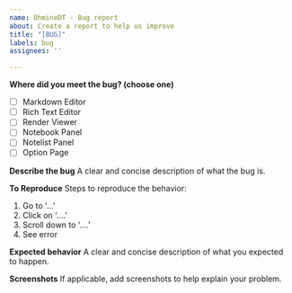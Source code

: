```yaml
---
name: OhmineDT - Bug report
about: Create a report to help us improve
title: "[BUG]"
labels: bug
assignees: ''

---
```


**Where did you meet the bug? (choose one)**

- [ ] Markdown Editor
- [ ] Rich Text Editor
- [ ] Render Viewer
- [ ] Notebook Panel
- [ ] Notelist Panel
- [ ] Option Page

**Describe the bug**
A clear and concise description of what the bug is.

**To Reproduce**
Steps to reproduce the behavior:
1. Go to '...'
2. Click on '....'
3. Scroll down to '....'
4. See error

**Expected behavior**
A clear and concise description of what you expected to happen.

**Screenshots**
If applicable, add screenshots to help explain your problem.
